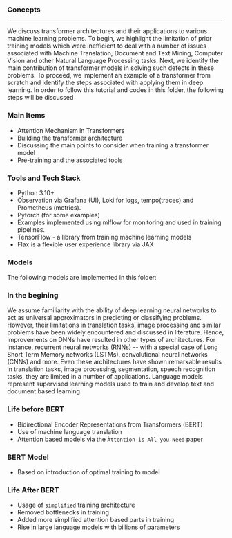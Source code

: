 ### Concepts

-----------------------------------------------

We discuss transformer architectures and their applications to various machine learning problems. To begin, we highlight 
the limitation of prior training models which were inefficient to deal with a 
number of issues associated with Machine Translation, Document and Text Mining, Computer Vision 
and other Natural Language Processing tasks. Next, we identify the main contribution of transformer
models in solving such defects in these problems. 
To proceed, we implement an example of a transformer from scratch and identify the 
steps associated with applying them in deep learning.  In order to follow this tutorial and codes in this folder,
the following steps will be discussed

### Main Items
- Attention Mechanism in Transformers
- Building the transformer architecture
- Discussing the main points to consider when training a transformer model
- Pre-training and the associated tools

### Tools and Tech Stack

- Python 3.10+
- Observation via Grafana (UI), Loki for logs, tempo(traces) and Prometheus (metrics).
- Pytorch (for some examples)
- Examples implemented using mlflow for monitoring and used in training pipelines.
- TensorFlow - a library from training machine learning models
- Flax is a  flexible user experience library via JAX

### Models

The following models are implemented in this folder:

### In the begining

We assume familiarity with the ability of deep learning neural networks to act as universal approximators  in predicting or classifying problems. However, their limitations in translation tasks, image processing and similar problems have been widely encountered and discussed in literature. 
Hence, improvements on DNNs have resulted in other types of architectures. For instance, recurrent neural networks (RNNs) -- with a special case of Long Short Term Memory networks (LSTMs), convolutional neural networks (CNNs) and more. Even these architectures have shown remarkable results in translation tasks, image processing, segmentation, speech recognition tasks, they are limited in a number of applications.
Language models represent supervised learning models used to train and develop text and document based learning.

### Life before BERT

- Bidirectional Encoder Representations from Transformers (BERT)
- Use of machine language translation
- Attention based models via the `Àttention is All you Need` paper

### BERT Model

- Based on introduction of optimal training to model

### Life After BERT

- Usage of `simplified` training architecture
- Removed bottlenecks in training
- Added more simplified attention based parts in training
- Rise in large language models with billions of parameters
